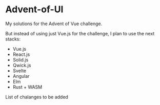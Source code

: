 # Advent-of-UI

My solutions for the Advent of Vue challenge.

But instead of using just Vue.js for the challenge,
I plan to use the next stacks: 

- Vue.js
- React.js
- Solid.js
- Qwick.js
- Svelte
- Angular
- Elm
- Rust + WASM

List of chalanges to be added

